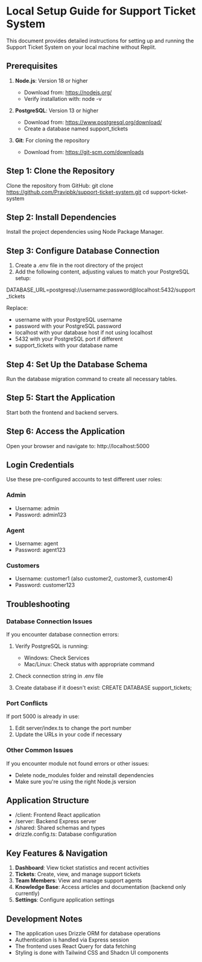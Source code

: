 # Local Setup Guide for Support Ticket System

This document provides detailed instructions for setting up and running the Support Ticket System on your local machine without Replit.

## Prerequisites

1. **Node.js**: Version 18 or higher
   - Download from: https://nodejs.org/
   - Verify installation with: node -v

2. **PostgreSQL**: Version 13 or higher
   - Download from: https://www.postgresql.org/download/
   - Create a database named support_tickets

3. **Git**: For cloning the repository
   - Download from: https://git-scm.com/downloads

## Step 1: Clone the Repository

Clone the repository from GitHub:
git clone https://github.com/Pravipbk/support-ticket-system.git
cd support-ticket-system

## Step 2: Install Dependencies

Install the project dependencies using Node Package Manager.

## Step 3: Configure Database Connection

1. Create a .env file in the root directory of the project
2. Add the following content, adjusting values to match your PostgreSQL setup:

DATABASE_URL=postgresql://username:password@localhost:5432/support_tickets

Replace:
- username with your PostgreSQL username
- password with your PostgreSQL password
- localhost with your database host if not using localhost
- 5432 with your PostgreSQL port if different
- support_tickets with your database name

## Step 4: Set Up the Database Schema

Run the database migration command to create all necessary tables.

## Step 5: Start the Application

Start both the frontend and backend servers.

## Step 6: Access the Application

Open your browser and navigate to:
http://localhost:5000

## Login Credentials

Use these pre-configured accounts to test different user roles:

### Admin
- Username: admin
- Password: admin123

### Agent
- Username: agent
- Password: agent123

### Customers
- Username: customer1 (also customer2, customer3, customer4)
- Password: customer123

## Troubleshooting

### Database Connection Issues

If you encounter database connection errors:

1. Verify PostgreSQL is running:
   - Windows: Check Services
   - Mac/Linux: Check status with appropriate command

2. Check connection string in .env file

3. Create database if it doesn't exist:
   CREATE DATABASE support_tickets;

### Port Conflicts

If port 5000 is already in use:

1. Edit server/index.ts to change the port number
2. Update the URLs in your code if necessary

### Other Common Issues

If you encounter module not found errors or other issues:
- Delete node_modules folder and reinstall dependencies
- Make sure you're using the right Node.js version

## Application Structure

- /client: Frontend React application
- /server: Backend Express server
- /shared: Shared schemas and types
- drizzle.config.ts: Database configuration

## Key Features & Navigation

1. **Dashboard**: View ticket statistics and recent activities
2. **Tickets**: Create, view, and manage support tickets
3. **Team Members**: View and manage support agents
4. **Knowledge Base**: Access articles and documentation (backend only currently)
5. **Settings**: Configure application settings

## Development Notes

- The application uses Drizzle ORM for database operations
- Authentication is handled via Express session
- The frontend uses React Query for data fetching
- Styling is done with Tailwind CSS and Shadcn UI components
